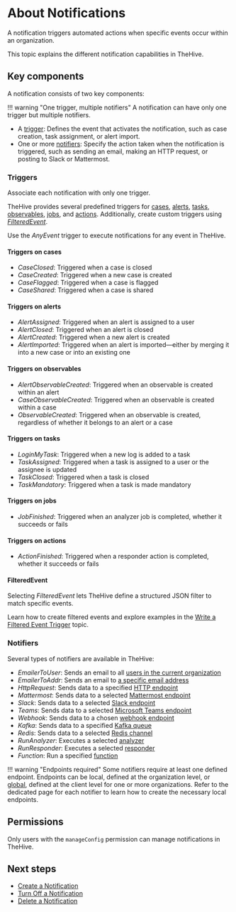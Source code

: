 # About Notifications

A notification triggers automated actions when specific events occur within an organization.

This topic explains the different notification capabilities in TheHive.

## Key components

A notification consists of two key components:

!!! warning "One trigger, multiple notifiers"
    A notification can have only one trigger but multiple notifiers.

* A [trigger](#triggers): Defines the event that activates the notification, such as case creation, task assignment, or alert import.
* One or more [notifiers](#notifiers): Specify the action taken when the notification is triggered, such as sending an email, making an HTTP request, or posting to Slack or Mattermost.

### Triggers

Associate each notification with only one trigger.

TheHive provides several predefined triggers for [cases](#triggers-on-cases), [alerts](#triggers-on-alerts), [tasks](#triggers-on-tasks), [observables](#triggers-on-observables), [jobs](#triggers-on-jobs), and [actions](#triggers-on-actions). Additionally, create custom triggers using [*FilteredEvent*](write-filtered-event-trigger.md).

Use the *AnyEvent* trigger to execute notifications for any event in TheHive.

#### Triggers on cases

* *CaseClosed*: Triggered when a case is closed
* *CaseCreated*: Triggered when a new case is created
* *CaseFlagged*: Triggered when a case is flagged
* *CaseShared*: Triggered when a case is shared

#### Triggers on alerts

* *AlertAssigned*: Triggered when an alert is assigned to a user
* *AlertClosed*: Triggered when an alert is closed
* *AlertCreated*: Triggered when a new alert is created
* *AlertImported*: Triggered when an alert is imported—either by merging it into a new case or into an existing one

#### Triggers on observables

* *AlertObservableCreated*: Triggered when an observable is created within an alert
* *CaseObservableCreated*: Triggered when an observable is created within a case
* *ObservableCreated*: Triggered when an observable is created, regardless of whether it belongs to an alert or a case

#### Triggers on tasks

* *LoginMyTask*: Triggered when a new log is added to a task
* *TaskAssigned*: Triggered when a task is assigned to a user or the assignee is updated
* *TaskClosed*: Triggered when a task is closed
* *TaskMandatory*: Triggered when a task is made mandatory

#### Triggers on jobs

* *JobFinished*: Triggered when an analyzer job is completed, whether it succeeds or fails

#### Triggers on actions

* *ActionFinished*: Triggered when a responder action is completed, whether it succeeds or fails

#### FilteredEvent

Selecting *FilteredEvent* lets TheHive define a structured JSON filter to match specific events.

Learn how to create filtered events and explore examples in the [Write a Filtered Event Trigger](./write-filtered-event-trigger.md) topic.

### Notifiers

Several types of notifiers are available in TheHive:

* *EmailerToUser*: Sends an email to all [users in the current organization](./notifiers/email-to-users.md)
* *EmailerToAddr*: Sends an email to [a specific email address](./notifiers/email-to-addr.md)
* *HttpRequest*: Sends data to a specified [HTTP endpoint](./notifiers/http-request.md)
* *Mattermost*: Sends data to a selected [Mattermost endpoint](./notifiers/mattermost.md)
* *Slack*: Sends data to a selected [Slack endpoint](./notifiers/slack.md)
* *Teams*: Sends data to a selected [Microsoft Teams endpoint](./notifiers/teams.md)
* *Webhook*: Sends data to a chosen [webhook endpoint](./notifiers/webhook.md)
* *Kafka*: Sends data to a specified [Kafka queue](./notifiers/kafka.md)
* *Redis*: Sends data to a selected [Redis channel](./notifiers/redis.md)
* *RunAnalyzer*: Executes a selected [analyzer](./notifiers/analyzers.md)
* *RunResponder*: Executes a selected [responder](./notifiers/responders.md)
* *Function*: Run a specified [function](./notifiers/function.md)

!!! warning "Endpoints required"
    Some notifiers require at least one defined endpoint. Endpoints can be local, defined at the organization level, or [global](../../../../administration/add-a-global-endpoint.md), defined at the client level for one or more organizations. Refer to the dedicated page for each notifier to learn how to create the necessary local endpoints.

## Permissions

Only users with the `manageConfig` permission can manage notifications in TheHive.

<h2>Next steps</h2>

* [Create a Notification](create-a-notification.md)
* [Turn Off a Notification](turn-off-a-notification.md)
* [Delete a Notification](delete-a-notification.md)